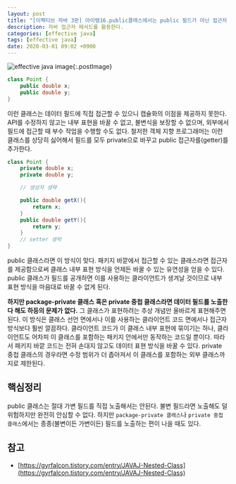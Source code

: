 ```yaml
---
layout: post
title: "[이펙티브 자바 3판] 아이템16.public클래스에서는 public 필드가 아닌 접근자 메서드를 사용하라"
description: 자바 접근자 메서드를 활용한다.
categories: [effective java]
tags: [effective java]
date: 2020-03-01 09:02 +0900
---
```


![effective java image](https://user-images.githubusercontent.com/28615416/75598228-81ca1c00-5add-11ea-9319-e949af4e07cd.png){:.postImage}

```java
class Point {
    public double x;
    public double y;
}
```

이런 클래스는 데이터 필드에 직접 접근할 수 있으니 캡슐화의 이점을 제공하지 못한다. API를 수정하지 않고는 내부 표현을 바꿀 수 없고, 불변식을 보장할 수 없으며, 외부에서 필드에 접근할 때 부수 작업을 수행할 수도 없다.
철저한 객체 지향 프로그래머는 이런 클래스를 상당히 싫어해서 필드를 모두 private으로 바꾸고 public 접근자를(getter)를 추가한다.

```java
class Point {
    private double x;
    private double y;

    // 생성자 생략

    public double getX(){
        return x;
    }
    public double getY(){
        return y;
    }
    // setter 생략
}
```

public 클래스라면 이 방식이 맞다. 패키지 바깥에서 접근할 수 있는 클래스라면 접근자를 제공함으로써 클래스 내부 표현 방식을 언제든 바꿀 수 있는 유연성을 얻을 수 있다. public 클래스가 필드를 공개하면 이를 사용하는 클라이언트가 생겨날 것이므로 내부 표현 방식을 마음대로 바꿀 수 없게 된다.

**하지만 package-private 클래스 혹은 private 중첩 클래스라면 데이터 필드를 노출한다 해도 하등의 문제가 없다.** 그 클래스가 표현하려는 추상 개념만 올바르게 표현해주면 된다. 이 방식은 클래스 선언 면에서나 이를 사용하는 클라이언트 코드 면에서나 접근자 방식보다 훨씬 깔끔하다. 클라이언트 코드가 이 클래스 내부 표현에 묶이기는 하나, 클라이언트도 어차피 이 클래스를 포함하는 패키지 안에서만 동작하는 코드일 뿐이다. 따라서 패키지 바깥 코드는 전혀 손대지 않고도 데이터 표현 방식을 바꿀 수 있다. private 중첩 클래스의 경우라면 수정 범위가 더 좁아져서 이 클래스를 포함하는 외부 클래스까지로 제한된다.

## 핵심정리

public 클래스는 절대 가변 필드를 직접 노출해서는 안된다. 불변 필드라면 노출해도 덜 위험하지만 완전히 안심할 수 없다. 하지만 `package-private 클래스`나 `private 중첩 클래스`에서는 종종(불변이든 가변이든) 필드를 노출하는 편이 나을 때도 있다.

## 참고

- [https://gyrfalcon.tistory.com/entry/JAVAJ-Nested-Class](https://gyrfalcon.tistory.com/entry/JAVAJ-Nested-Class)
